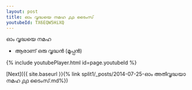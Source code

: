 ```yaml
---
layout: post
title: ഓം വൃദ്ധയെ നമഹ ൧൧ ടൈംസ്
youtubeId: TX6EQW5HiXQ
---
```

 
 
 ഓം വൃദ്ധയെ നമഹ 
 
 -  ആരാണ് ഒരു വൃദ്ധൻ (മൂപ്പൻ) 
 
  
 
  
 
 
 
 
 
 


{% include youtubePlayer.html id=page.youtubeId %}
 
[Next]({{ site.baseurl }}{% link  split1/_posts/2014-07-25-ഓം അതിവൃദ്ധയാ നമഹ ൧൧ ടൈംസ്.md%})
 
